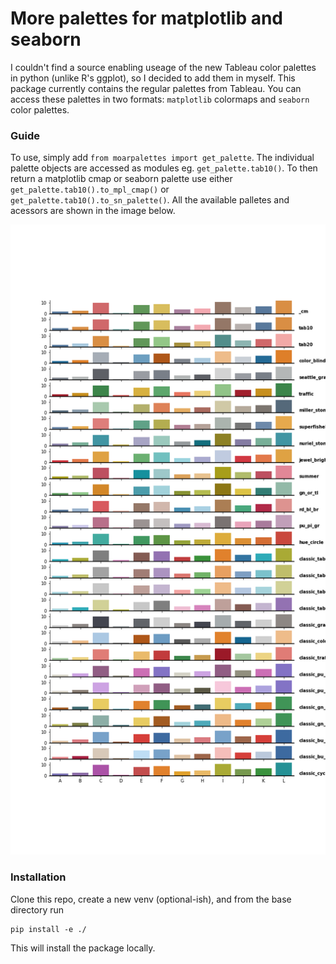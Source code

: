 # More palettes for matplotlib and seaborn

I couldn't find a source enabling useage of the new Tableau color palettes in python (unlike R's ggplot), so I decided to add them in myself. This package currently contains the regular palettes from Tableau. You can access these palettes in two formats: `matplotlib` colormaps and `seaborn` color palettes.

### Guide

To use, simply add `from moarpalettes import get_palette`. The individual palette objects are accessed as modules eg. `get_palette.tab10()`. To then return a matplotlib cmap or seaborn palette use either `get_palette.tab10().to_mpl_cmap()` or `get_palette.tab10().to_sn_palette()`. All the available palletes and acessors are shown in the image below.

![All available palettes](palettes.png)

### Installation
Clone this repo, create a new venv (optional-ish), and from the base directory run

```
pip install -e ./
```

This will install the package locally.
